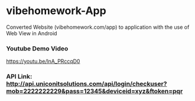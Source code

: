# vibehomework-App
Converted Website (vibehomework.com/app) to application with the use of Web View in Android
### Youtube Demo Video <br>
https://youtu.be/lnA_PRccqD0
### API Link: http://api.uniconitsolutions.com/api/login/checkuser?mob=2222222229&pass=12345&deviceid=xyz&ftoken=pqr
